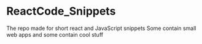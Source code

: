 # ReactCode_Snippets
The repo made for short react and JavaScript snippets
Some contain small web apps and some contain cool stuff
